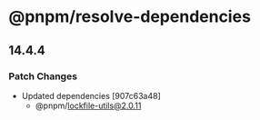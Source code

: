 # @pnpm/resolve-dependencies

## 14.4.4
### Patch Changes

- Updated dependencies [907c63a48]
  - @pnpm/lockfile-utils@2.0.11
